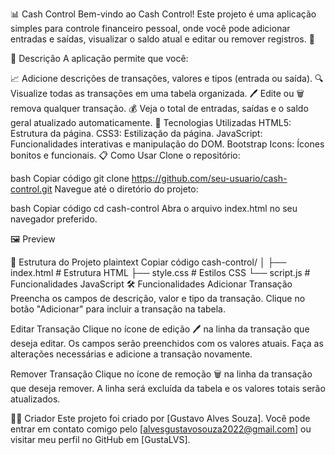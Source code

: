 
📊 Cash Control
Bem-vindo ao Cash Control! Este projeto é uma aplicação simples para controle financeiro pessoal, onde você pode adicionar entradas e saídas, visualizar o saldo atual e editar ou remover registros. 🎉

📝 Descrição
A aplicação permite que você:

📈 Adicione descrições de transações, valores e tipos (entrada ou saída).
🔍 Visualize todas as transações em uma tabela organizada.
🖊️ Edite ou 🗑️ remova qualquer transação.
💰 Veja o total de entradas, saídas e o saldo geral atualizado automaticamente.
🚀 Tecnologias Utilizadas
HTML5: Estrutura da página.
CSS3: Estilização da página.
JavaScript: Funcionalidades interativas e manipulação do DOM.
Bootstrap Icons: Ícones bonitos e funcionais.
📋 Como Usar
Clone o repositório:

bash
Copiar código
git clone https://github.com/seu-usuario/cash-control.git
Navegue até o diretório do projeto:

bash
Copiar código
cd cash-control
Abra o arquivo index.html no seu navegador preferido.

🖼️ Preview

📑 Estrutura do Projeto
plaintext
Copiar código
cash-control/
│
├── index.html         # Estrutura HTML
├── style.css          # Estilos CSS
└── script.js          # Funcionalidades JavaScript
🛠️ Funcionalidades
Adicionar Transação
Preencha os campos de descrição, valor e tipo da transação. Clique no botão "Adicionar" para incluir a transação na tabela.

Editar Transação
Clique no ícone de edição 🖊️ na linha da transação que deseja editar. Os campos serão preenchidos com os valores atuais. Faça as alterações necessárias e adicione a transação novamente.

Remover Transação
Clique no ícone de remoção 🗑️ na linha da transação que deseja remover. A linha será excluída da tabela e os valores totais serão atualizados.

👨‍💻 Criador
Este projeto foi criado por [Gustavo Alves Souza]. Você pode entrar em contato comigo pelo [alvesgustavosouza2022@gmail.com] ou visitar meu perfil no GitHub em [GustaLVS].

